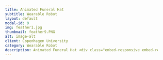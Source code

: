 ```yaml
---
title: Animated Funeral Hat
subtitle: Wearable Robot
layout: default
modal-id: 9
img: feather1.jpg
thumbnail: feather9.PNG
alt: image-alt
client: Copenhagen University
category: Wearable Robot
description: Animated Funeral Hat <div class="embed-responsive embed-responsive-16by9"> <iframe  src="https://www.youtube.com/embed/V83Chrk1Ps4" frameborder="0" allow="autoplay; encrypted-media" allowfullscreen  class="embed-responsive-item"></iframe> </div> <br>-------------------------------Making Process ------------------------------------- <br><br><img src="img/portfolio/hat1.PNG" class="img-responsive img-centered" alt="" > <img src="img/portfolio/hat2.PNG" class="img-responsive img-centered" alt="" ><img src="img/portfolio/hat3.jpg" class="img-responsive img-centered" alt="" > <br>------------------------------ ------------------------------------- <br> <br > if you cannot see the box below, please click here <button class="button_I" style="vertical-align:middle"   onclick=" window.open('https://minkakao.github.io/projects/img/Wearable.pdf','_blank')"><span>See The Project Paper  </span></button> <object data="img/Wearable.pdf" type="application/pdf"  width="1000px" height="1200px" > <embed src="img/img/Wearable.pdf" type="application/pdf" /> </object>
---
```

